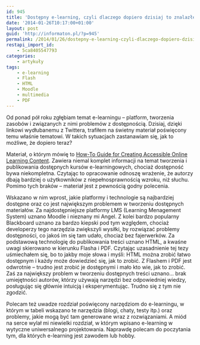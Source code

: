 ```yaml
---
id: 945
title: 'Dostępny e-learning, czyli dlaczego dopiero dzisiaj to znalazłem?..'
date: '2014-01-26T10:17:00+01:00'
layout: post
guid: 'http://informaton.pl/?p=945'
permalink: /2014/01/26/dostepny-e-learning-czyli-dlaczego-dopiero-dzisiaj-to-znalazlem/
restapi_import_id:
    - 5ca8405547793
categories:
    - artykuły
tags:
    - e-learning
    - Flash
    - HTML
    - Moodle
    - multimedia
    - PDF
---
```


Od ponad pół roku zgłębiam temat e-learningu – platform, tworzenia zasobów i związanych z nimi problemów z dostępnością. Dzisiaj, dzięki linkowi wydłubanemu z Twittera, trafiłem na świetny materiał poświęcony temu właśnie tematowi. W takich sytuacjach zastanawiam się, jak to możliwe, że dopiero teraz?

Materiał, o którym mówię to [How-To Guide for Creating Accessible Online Learning Content](http://projectone.cannect.org/). Zawiera niemal komplet informacji na temat tworzenia i publikowania dostępnych kursów e-learningowych, chociaż dostępność bywa niekompletna. Czytając to opracowanie odnoszę wrażenie, że autorzy dbają bardziej o użytkowników z niepełnosprawnością wzroku, niż słuchu. Pomimo tych braków – materiał jest z pewnością godny polecenia.

Wskazano w nim wprost, jakie platformy i technologie są najbardziej dostępne oraz co jest największym problemem w tworzeniu dostępnych materiałów. Za najdostępniejsze platformy LMS (Learning Menagement System) uznano Moodle i nieznany mi Angel. Z kolei bardzo popularny Blackboard uznano za bardzo kiepski pod tym względem, chociaż developerzy tego narzędzia zwiększyli wysiłki, by rozwiązać problemy dostępności, co jakoś im się tam udało, chociaż bez fajerwerków. Za podstawową technologię do publikowania treści uznano HTML, a kwaśne uwagi skierowano w kierunku Flasha i PDF. Czytając uzasadnienie tej tezy uśmiechałem się, bo to jakby moje słowa i myśli: HTML można zrobić łatwo dostępnym i każdy może dowiedzieć się, jak to zrobić. Z Flashem i PDF jest odwrotnie – trudno jest zrobić je dostępnymi i mało kto wie, jak to zrobić. Zaś za największy problem w tworzeniu dostępnych treści uznano… brak umiejętności autorów, którzy używają narzędzi bez odpowiedniej wiedzy, posługując się głównie intuicją i eksperymentując. Trudno się z tym nie zgodzić.

Polecam też uwadze rozdział poświęcony narzędziom do e-learningu, w którym w tabeli wskazano te narzędzia (blogi, chaty, testy itp.) oraz problemy, jakie mogą być tam generowane wraz z rozwiązaniami. A miód na serce wylał mi niewielki rozdział, w którym wpisano e-learning w wytyczne uniwersalnego projektowania. Naprawdę polecam do poczytania tym, dla których e-learning jest zawodem lub hobby.